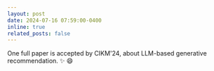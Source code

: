 ```yaml
---
layout: post
date: 2024-07-16 07:59:00-0400
inline: true
related_posts: false
---
```


One full paper is accepted by CIKM'24, about LLM-based generative recommendation. :sparkles: :smile:
